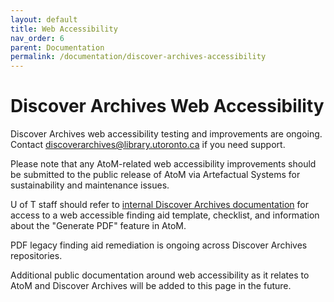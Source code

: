 ```yaml
---
layout: default
title: Web Accessibility
nav_order: 6
parent: Documentation
permalink: /documentation/discover-archives-accessibility
---
```


# Discover Archives Web Accessibility

Discover Archives web accessibility testing and improvements are ongoing. Contact [discoverarchives@library.utoronto.ca](mailto:discoverarchives@library.utoronto.ca) if you need support.

Please note that any AtoM-related web accessibility improvements should be submitted to the public release of AtoM via Artefactual Systems for sustainability and maintenance issues.

U of T staff should refer to [internal Discover Archives documentation](https://connect.library.utoronto.ca/DA/Discover%20Archives%20Policies%20and%20Procedures/Discover%20Archives%20Accessibility/#) for access to a web accessible finding aid template, checklist, and information about the "Generate PDF" feature in AtoM. 

PDF legacy finding aid remediation is ongoing across Discover Archives repositories. 
 
Additional public documentation around web accessibility as it relates to AtoM and Discover Archives will be added to this page in the future. 

